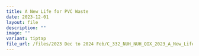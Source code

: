```yaml
---
title: A New Life for PVC Waste
date: 2023-12-01
layout: file
description: ""
image: ""
variant: tiptap
file_url: /files/2023 Dec to 2024 Feb/C_332_NUH_NUH_QIX_2023_A_New_Life_for_PVC_Waste.pdf
---
```

